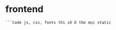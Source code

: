 # frontend
```Up code html ở thư mục root luôn của project
```Code js, css, fonts thì sẽ ở thư mục static
